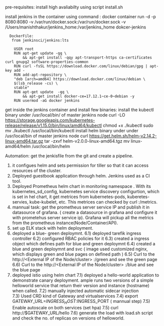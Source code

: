 pre-requisites: 
install high avaliabilty using script install.sh

install  jenkins in the container using command : 
      docker container run -d -p 8080:8080 -v /var/run/docker.sock:/var/run/docker.sock  -v /Users/manishthakur/jenkins_home:/var/jenkins_home dokcer-jenkins

      DockerFile:
       from jenkinsci/jenkins:lts
  
        USER root
        RUN apt-get update -qq \
            && apt-get install -qqy apt-transport-https ca-certificates curl gnupg2 software-properties-common
        RUN curl -fsSL https://download.docker.com/linux/debian/gpg | apt-key add -
        RUN add-apt-repository \
        "deb [arch=amd64] https://download.docker.com/linux/debian \
        $(lsb_release -cs) \
        stable"
        RUN apt-get update  -qq \
            && apt-get install docker-ce=17.12.1~ce-0~debian -y
        RUN usermod -aG docker jenkins

get inside the jenkins container and install  few binaries:
        install the kubectl binary under /usr/local/bin/ of master jenkins node
            curl -LO https://storage.googleapis.com/kubernetes-release/release/v1.15.0/bin/linux/amd64/kubectl
            chmod +x ./kubectl
            sudo mv ./kubectl /usr/local/bin/kubectl
        install helm binary under under /usr/local/bin of master jenkins node
            curl https://get.helm.sh/helm-v2.14.2-linux-amd64.tar.gz
            tar -zxvf helm-v2.0.0-linux-amd64.tgz
            mv linux-amd64/helm /usr/local/bin/helm 


Automation: get the jenkisfile from the  git and create a pipeline.

1) it configues helm and sets permission for tiller so that it can access resources of the cluster.  
2) Deployed guestbook application through helm.  Jenkins used as a CI tool.
3) Deployed Prometheus helm chart in monitoring namespace . With its  kubernetes_sd_config, kubernetes service discovery configurtion, which is set in hel chart, it get
   metrices from kubernetes-pods, kuberetes-servies, kube-kubelet,  etc. This metrices can  checked by  curl <node-ip>:<prometheus-port>/metrics. 
4) mannual task: get  the prometheus server service IP and publish  it in datasource of grafana. ( create  a datasource in grafana and configure it with prometehus 
   server service ip). Grafana will  pickup  all the  metrics from the  prometheus  instance(Node/Container/API).
5) set up ELK stack with  helm deployment.
6) deployed a blue- green deploymnt.
   6.1) deployed tarefik ingress controller
   6.2) configured RBAC policies for it
   6.3) created a ingress object which defines path for blue and green deploymnt
   6.4) created a blue and green deploymnt and svc ( image used customized nginx, which displays green and blue pages on defined path ) 
   6.5) Curl to the http://<External IP of the Node/cluster> :<node-port-of traefik-ing>/green and see the green page
   6.6) Curl to the http://<External IP of the Node/cluster> :<node-port-of traefik-ing>/blue and see the blue page
7) deployed istio using helm chart
   7.1) deployed a hello-world application  to demonstrate canary deployment. ample runs two versions of a simple helloworld service
        that return their version and instance (hostname) when called.
   7.2) manually injected automatic sidecar injection  
   7.3) Used CRD kind of Gateway and virtualservices 
   7.4) export GATEWAY_URL=$INGRESS_HOST:$INGRESS_PORT ( mannual step)
   7.5) Enable autoscale on both services (set hpa)
   7.5) curl http://$GATEWAY_URL/hello
   7.6) generate the  load with load.sh  script and check  the no. of replicas on versions of helloworld.



